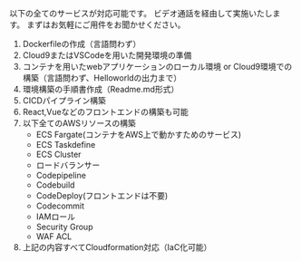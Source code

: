 

以下の全てのサービスが対応可能です。
ビデオ通話を経由して実施いたします。
まずはお気軽にご用件をお聞かせください。

1. Dockerfileの作成（言語問わず）
2. Cloud9またはVSCodeを用いた開発環境の準備
3. コンテナを用いたwebアプリケーションのローカル環境 or Cloud9環境での構築（言語問わず、Helloworldの出力まで）
4. 環境構築の手順書作成（Readme.md形式）
5. CICDパイプライン構築
6. React,Vueなどのフロントエンドの構築も可能
5. 以下全てのAWSリソースの構築
    - ECS Fargate(コンテナをAWS上で動かすためのサービス)
    - ECS Taskdefine
    - ECS Cluster
    - ロードバランサー
    - Codepipeline
    - Codebuild
    - CodeDeploy(フロントエンドは不要)
    - Codecommit
    - IAMロール
    - Security Group
    - WAF ACL
6. 上記の内容すべてCloudformation対応（IaC化可能）


